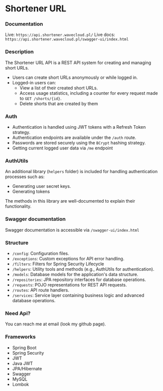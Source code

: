 # Shortener URL

### Documentation
Live: `https://api.shortener.wavecloud.pl/`
Live docs: `https://api.shortener.wavecloud.pl/swagger-ui/index.html`

### Description
The Shortener URL API is a REST API system for creating and managing short URLs.
* Users can create short URLs anonymously or while logged in.
* Logged-in users can:
  * View a list of their created short URLs.
  * Access usage statistics, including a counter for every request made to `GET /shorts/{id}`.
  * Delete shorts that are created by them


### Auth
* Authentication is handled using JWT tokens with a Refresh Token strategy.
* Authentication endpoints are available under the `/auth` route.
* Passwords are stored securely using the `BCrypt` hashing strategy.
* Getting current logged user data via `/me` endpoint

### AuthUtils
An additional library (`helpers` folder) is included for handling authentication processes such as:
* Generating user secret keys.
* Generating tokens

The methods in this library are well-documented to explain their functionality.

### Swagger documentation
Swagger documentation is accessible via `/swagger-ui/index.html`

### Structure
* `/config`: Configuration files.
* `/exceptions`: Custom exceptions for API error handling.
* `/filters`: Filters for Spring Security Lifecycle
* `/helpers`: Utility tools and methods (e.g., AuthUtils for authentication).
* `/models`: Database models for the application's data structure.
* `/repositories`: JPA repository interfaces for database operations.
* `/requests`: POJO representations for REST API requests.
* `/routes`: API route handlers.
* `/services`: Service layer containing business logic and advanced database operations.

### Need Api?
You can reach me at email (look my github page).

### Frameworks
* Spring Boot
* Spring Security
* JWT
* Java JWT
* JPA/Hibernate
* Swagger
* MySQL
* Lombok
